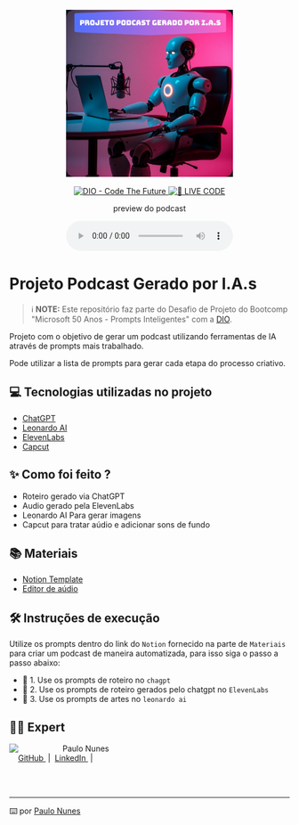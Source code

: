 <p align="center">
<img 
    src="./assets/cover.png"
    width="300"
/>
</p>

<p align="center">
<a href="https://dio.me/">
    <img 
        src="https://img.shields.io/badge/DIO-Code_The_Future-28DA77?logo=youtube" 
        alt="DIO - Code The Future">
</a>
<a href="https://dio.me/">
<img 
    src="https://img.shields.io/badge/🔴_LIVE_CODE-FF5E72" 
    alt="🔴 LIVE CODE">
</a>
</p>

<p align="center">
    preview do podcast
</p>

<div align="center">
    <audio src="output/podcast_editado.MP3" controls title="Podcast editado"></audio>
</div>

# Projeto Podcast Gerado por I.A.s


 > ℹ️ **NOTE:** Este repositório faz parte do Desafio de Projeto do Bootcomp "Microsoft 50 Anos - Prompts Inteligentes" com a [DIO](https://dio.me).

Projeto com o objetivo de gerar um podcast utilizando ferramentas de IA através de prompts mais trabalhado.

Pode utilizar a lista de prompts para gerar cada etapa do processo criativo.

## 💻 Tecnologias utilizadas no projeto

- [ChatGPT](https://chat.openai.com/) 
- [Leonardo AI](https://app.leonardo.ai/)
- [ElevenLabs](https://beta.elevenlabs.io/)
- [Capcut](https://www.capcut.com/pt-br/)

## ✨ Como foi feito ?

- Roteiro gerado via ChatGPT
- Audio gerado pela ElevenLabs
- Leonardo AI Para gerar imagens
- Capcut para tratar aúdio e adicionar sons de fundo

## 📚 Materiais

- [Notion Template](https://helpful-jump-17b.notion.site/PAS-Podcast-AI-Studio-210489e15d7a4a73b743bb159e45d06f?pvs=4)
- [Editor de aúdio](https://www.capcut.com/editor?from_page=landing_page&__action_from=picture_V%C3%ADdeos%20profissionais%20em%20minutos,%20n%C3%A3o%20em%20horas.)


## 🛠️ Instruções de execução

Utilize os prompts dentro do link do `Notion` fornecido na parte de `Materiais` para criar um podcast de maneira automatizada, para isso siga o passo a passo abaixo:

- 🤖 1. Use os prompts de roteiro no `chagpt`
- 🤖 2. Use os prompts de roteiro gerados pelo chatgpt no `ElevenLabs`
- 🤖 3. Use os prompts de artes no `leonardo ai`

## 👨‍💻 Expert

<p>
    <img 
      align=left 
      margin=10 
      width=80 
      src="https://avatars.githubusercontent.com/u/8807499?v=4"
    />
    <p>&nbsp&nbsp&nbsp&nbspPaulo Nunes<br>
    &nbsp&nbsp&nbsp
    <a 
        href="https://github.com/paulorsnunes">
        GitHub
    </a>
    &nbsp;|&nbsp;
    <a 
        href="https://www.linkedin.com/in/paulorsnunes/">
        LinkedIn
    </a>
    &nbsp;|&nbsp;</p>
</p>
<br/><br/>
<p>

---

⌨️ por [Paulo Nunes](https://github.com/paulorsnunes)

